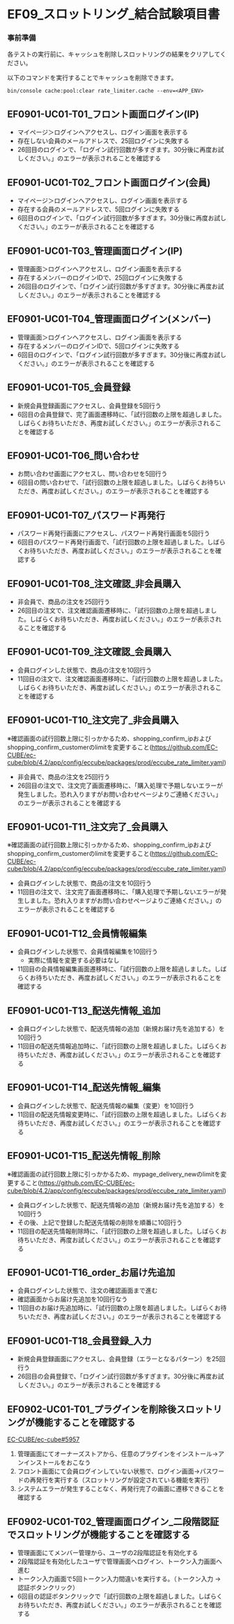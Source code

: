 # EF09_スロットリング_結合試験項目書

### 事前準備

各テストの実行前に、キャッシュを削除しスロットリングの結果をクリアしてください。

以下のコマンドを実行することでキャッシュを削除できます。

```
bin/console cache:pool:clear rate_limiter.cache --env=<APP_ENV>
```

## EF0901-UC01-T01_フロント画面ログイン(IP)

- マイページ＞ログインへアクセスし、ログイン画面を表示する
- 存在しない会員のメールアドレスで、25回ログインに失敗する
- 26回目のログインで、「ログイン試行回数が多すぎます。30分後に再度お試しください。」のエラーが表示されることを確認する

## EF0901-UC01-T02_フロント画面ログイン(会員)

- マイページ＞ログインへアクセスし、ログイン画面を表示する
- 存在する会員のメールアドレスで、5回ログインに失敗する
- 6回目のログインで、「ログイン試行回数が多すぎます。30分後に再度お試しください。」のエラーが表示されることを確認する

## EF0901-UC01-T03_管理画面ログイン(IP)

- 管理画面＞ログインへアクセスし、ログイン画面を表示する
- 存在するメンバーのログインIDで、25回ログインに失敗する
- 26回目のログインで、「ログイン試行回数が多すぎます。30分後に再度お試しください。」のエラーが表示されることを確認する

## EF0901-UC01-T04_管理画面ログイン(メンバー)

- 管理画面＞ログインへアクセスし、ログイン画面を表示する
- 存在するメンバーのログインIDで、5回ログインに失敗する
- 6回目のログインで、「ログイン試行回数が多すぎます。30分後に再度お試しください。」のエラーが表示されることを確認する

## EF0901-UC01-T05_会員登録

- 新規会員登録画面にアクセスし、会員登録を5回行う
- 6回目の会員登録で、完了画面遷移時に、「試行回数の上限を超過しました。しばらくお待ちいただき、再度お試しください。」のエラーが表示されることを確認する

## EF0901-UC01-T06_問い合わせ

- お問い合わせ画面にアクセスし、問い合わせを5回行う
- 6回目の問い合わせで、「試行回数の上限を超過しました。しばらくお待ちいただき、再度お試しください。」のエラーが表示されることを確認する

## EF0901-UC01-T07_パスワード再発行

- パスワード再発行画面にアクセスし、パスワード再発行画面を5回行う
- 6回目のパスワード再発行画面で、「試行回数の上限を超過しました。しばらくお待ちいただき、再度お試しください。」のエラーが表示されることを確認する

## EF0901-UC01-T08_注文確認_非会員購入

- 非会員で、商品の注文を25回行う
- 26回目の注文で、注文確認画面遷移時に、「試行回数の上限を超過しました。しばらくお待ちいただき、再度お試しください。」のエラーが表示されることを確認する

## EF0901-UC01-T09_注文確認_会員購入

- 会員ログインした状態で、商品の注文を10回行う
- 11回目の注文で、注文確認画面遷移時に、「試行回数の上限を超過しました。しばらくお待ちいただき、再度お試しください。」のエラーが表示されることを確認する

## EF0901-UC01-T10_注文完了_非会員購入

※確認画面の試行回数上限に引っかかるため、shopping_confirm_ipおよびshopping_confirm_customerのlimitを変更すること(https://github.com/EC-CUBE/ec-cube/blob/4.2/app/config/eccube/packages/prod/eccube_rate_limiter.yaml)

- 非会員で、商品の注文を25回行う
- 26回目の注文で、注文完了画面遷移時に、「購入処理で予期しないエラーが発生しました。恐れ入りますがお問い合わせページよりご連絡ください。」のエラーが表示されることを確認する

## EF0901-UC01-T11_注文完了_会員購入

※確認画面の試行回数上限に引っかかるため、shopping_confirm_ipおよびshopping_confirm_customerのlimitを変更すること(https://github.com/EC-CUBE/ec-cube/blob/4.2/app/config/eccube/packages/prod/eccube_rate_limiter.yaml)

- 会員ログインした状態で、商品の注文を10回行う
- 11回目の注文で、注文完了画面遷移時に、「購入処理で予期しないエラーが発生しました。恐れ入りますがお問い合わせページよりご連絡ください。」のエラーが表示されることを確認する

## EF0901-UC01-T12_会員情報編集

- 会員ログインした状態で、会員情報編集を10回行う
    - 実際に情報を変更する必要はなし
- 11回目の会員情報編集画面遷移時に、「試行回数の上限を超過しました。しばらくお待ちいただき、再度お試しください。」のエラーが表示されることを確認する

## EF0901-UC01-T13_配送先情報_追加

- 会員ログインした状態で、配送先情報の追加（新規お届け先を追加する）を10回行う
- 11回目の配送先情報追加時に、「試行回数の上限を超過しました。しばらくお待ちいただき、再度お試しください。」のエラーが表示されることを確認する

## EF0901-UC01-T14_配送先情報_編集

- 会員ログインした状態で、配送先情報の編集（変更）を10回行う
- 11回目の配送先情報変更時に、「試行回数の上限を超過しました。しばらくお待ちいただき、再度お試しください。」のエラーが表示されることを確認する

## EF0901-UC01-T15_配送先情報_削除

※確認画面の試行回数上限に引っかかるため、mypage_delivery_newのlimitを変更すること(https://github.com/EC-CUBE/ec-cube/blob/4.2/app/config/eccube/packages/prod/eccube_rate_limiter.yaml)

- 会員ログインした状態で、配送先情報の追加（新規お届け先を追加する）を10回行う
- その後、上記で登録した配送先情報の削除を順番に10回行う
- 11回目の配送先情報削除時に、「試行回数の上限を超過しました。しばらくお待ちいただき、再度お試しください。」のエラーが表示されることを確認する

## EF0901-UC01-T16_order_お届け先追加

- 会員ログインした状態で、注文の確認画面まで進む
- 確認画面からお届け先追加を10回行なう
- 11回目のお届け先追加時に、「試行回数の上限を超過しました。しばらくお待ちいただき、再度お試しください。」のエラーが表示されることを確認する

## EF0901-UC01-T18_会員登録_入力
- 新規会員登録画面にアクセスし、会員登録（エラーとなるパターン）を25回行う
- 26回目の会員登録で、「ログイン試行回数が多すぎます。30分後に再度お試しください。」のエラーが表示されることを確認する

## EF0902-UC01-T01_プラグインを削除後スロットリングが機能することを確認する

[EC-CUBE/ec-cube#5957](https://github.com/EC-CUBE/ec-cube/issues/5957)

1. 管理画面にてオーナーズストアから、任意のプラグインをインストール→アンインストールをおこなう
1. フロント画面にて会員ログインしていない状態で、ログイン画面→パスワードの再発行を実行する（スロットリングが設定されている機能を実行）
1. システムエラーが発生することなく、再発行完了の画面に遷移できることを確認する

## EF0902-UC01-T02_管理画面ログイン_二段階認証でスロットリングが機能することを確認する

- 管理画面にてメンバー管理から、ユーザの2段階認証を有効化する
- 2段階認証を有効化したユーザで管理画面へログイン、トークン入力画面へ進む
- トークン入力画面で5回トークン入力間違いを実行する。（トークン入力 -> 認証ボタンクリック）
- 6回目の認証ボタンクリックで「試行回数の上限を超過しました。しばらくお待ちいただき、再度お試しください。」のエラーが表示されることを確認する
